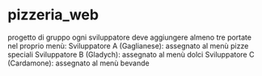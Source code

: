 # pizzeria_web
progetto di gruppo 
ogni sviluppatore deve aggiungere almeno tre portate nel proprio menù:
Sviluppatore A (Gaglianese): assegnato al menù pizze speciali
Sviluppatore B (Gladych): assegnato al menù dolci
Sviluppatore C (Cardamone): assegnato al menù bevande

